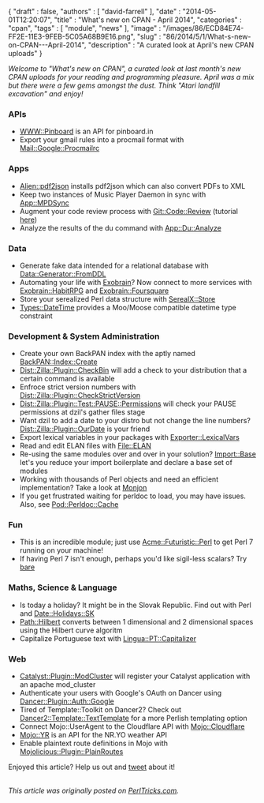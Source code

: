 {
   "draft" : false,
   "authors" : [
      "david-farrell"
   ],
   "date" : "2014-05-01T12:20:07",
   "title" : "What's new on CPAN - April 2014",
   "categories" : "cpan",
   "tags" : [
      "module",
      "news"
   ],
   "image" : "/images/86/ECD84E74-FF2E-11E3-9FEB-5C05A68B9E16.png",
   "slug" : "86/2014/5/1/What-s-new-on-CPAN---April-2014",
   "description" : "A curated look at April's new CPAN uploads"
}


*Welcome to "What's new on CPAN", a curated look at last month's new CPAN uploads for your reading and programming pleasure. April was a mix but there were a few gems amongst the dust. Think "Atari landfill excavation" and enjoy!*

### APIs

-   [WWW::Pinboard](https://metacpan.org/pod/WWW::Pinboard) is an API for pinboard.in
-   Export your gmail rules into a procmail format with [Mail::Google::Procmailrc](https://metacpan.org/pod/Mail::Google::Procmailrc)

### Apps

-   [Alien::pdf2json](https://metacpan.org/pod/Alien::pdf2json) installs pdf2json which can also convert PDFs to XML
-   Keep two instances of Music Player Daemon in sync with [App::MPDSync](https://metacpan.org/pod/App::MPDSync)
-   Augment your code review process with [Git::Code::Review](https://metacpan.org/pod/Git::Code::Review) (tutorial [here](https://metacpan.org/pod/Git::Code::Review::Tutorial))
-   Analyze the results of the du command with [App::Du::Analyze](https://metacpan.org/pod/distribution/App-Du-Analyze/bin/analyze-du)

### Data

-   Generate fake data intended for a relational database with [Data::Generator::FromDDL](https://metacpan.org/pod/Data::Generator::FromDDL)
-   Automating your life with [Exobrain](https://metacpan.org/pod/Exobrain)? Now connect to more services with [Exobrain::HabitRPG](https://metacpan.org/pod/Exobrain::Foursquare) and [Exobrain::Foursquare](https://metacpan.org/pod/Exobrain::Foursquare)
-   Store your serealized Perl data structure with [SerealX::Store](https://metacpan.org/pod/SerealX::Store)
-   [Types::DateTime](https://metacpan.org/pod/Types::DateTime) provides a Moo/Moose compatible datetime type constraint

### Development & System Administration

-   Create your own BackPAN index with the aptly named [BackPAN::Index::Create](https://metacpan.org/pod/BackPAN::Index::Create)
-   [Dist::Zilla::Plugin::CheckBin](https://metacpan.org/pod/Dist::Zilla::Plugin::CheckBin) will add a check to your distribution that a certain command is available
-   Enfroce strict version numbers with [Dist::Zilla::Plugin::CheckStrictVersion](https://metacpan.org/pod/Dist::Zilla::Plugin::CheckStrictVersion)
-   [Dist::Zilla::Plugin::Test::PAUSE::Permissions](https://metacpan.org/pod/Dist::Zilla::Plugin::Test::PAUSE::Permissions) will check your PAUSE permissions at dzil's gather files stage
-   Want dzil to add a date to your distro but not change the line numbers? [Dist::Zilla::Plugin::OurDate](https://metacpan.org/pod/Dist::Zilla::Plugin::OurDate) is your friend
-   Export lexical variables in your packages with [Exporter::LexicalVars](https://metacpan.org/pod/Exporter::LexicalVars)
-   Read and edit ELAN files with [File::ELAN](https://metacpan.org/pod/File::ELAN)
-   Re-using the same modules over and over in your solution? [Import::Base](https://metacpan.org/pod/Import::Base) let's you reduce your import boilerplate and declare a base set of modules
-   Working with thousands of Perl objects and need an efficient implementation? Take a look at [Monjon](https://metacpan.org/pod/Monjon)
-   If you get frustrated waiting for perldoc to load, you may have issues. Also, see [Pod::Perldoc::Cache](https://metacpan.org/pod/Pod::Perldoc::Cache)

### Fun

-   This is an incredible module; just use [Acme::Futuristic::Perl](https://metacpan.org/pod/Acme::Futuristic::Perl) to get Perl 7 running on your machine!
-   If having Perl 7 isn't enough, perhaps you'd like sigil-less scalars? Try [bare](https://metacpan.org/pod/bare)

### Maths, Science & Language

-   Is today a holiday? It might be in the Slovak Republic. Find out with Perl and [Date::Holidays::SK](https://metacpan.org/pod/Date::Holidays::SK)
-   [Path::Hilbert](https://metacpan.org/pod/Path::Hilbert) converts between 1 dimensional and 2 dimensional spaces using the Hilbert curve algoritm
-   Capitalize Portuguese text with [Lingua::PT::Capitalizer](https://metacpan.org/pod/Lingua::PT::Capitalizer)

### Web

-   [Catalyst::Plugin::ModCluster](https://metacpan.org/pod/Catalyst::Plugin::ModCluster) will register your Catalyst application with an apache mod\_cluster
-   Authenticate your users with Google's OAuth on Dancer using [Dancer::Plugin::Auth::Google](https://metacpan.org/pod/Dancer::Plugin::Auth::Google)
-   Tired of Template::Toolkit on Dancer2? Check out [Dancer2::Template::TextTemplate](https://metacpan.org/pod/Dancer2::Template::TextTemplate) for a more Perlish templating option
-   Connect Mojo::UserAgent to the Cloudflare API with [Mojo::Cloudflare](https://metacpan.org/pod/Mojo::Cloudflare)
-   [Mojo::YR](https://metacpan.org/pod/Mojo::YR) is an API for the NR.YO weather API
-   Enable plaintext route definitions in Mojo with [Mojolicious::Plugin::PlainRoutes](https://metacpan.org/pod/Mojolicious::Plugin::PlainRoutes)

Enjoyed this article? Help us out and [tweet](https://twitter.com/intent/tweet?original_referer=http%3A%2F%2Fperltricks.com%2Farticle%2F86%2F2014%2F5%2F1%2FWhat-s-new-on-CPAN-April-2014&text=What%27s+new+on+CPAN+-+April+2014&tw_p=tweetbutton&url=http%3A%2F%2Fperltricks.com%2Farticle%2F86%2F2014%2F5%2F1%2FWhat-s-new-on-CPAN-April-2014&via=perltricks) about it!

\
*This article was originally posted on [PerlTricks.com](http://perltricks.com).*
